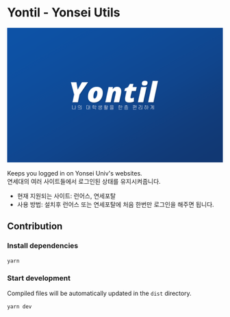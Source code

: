 # Yontil - Yonsei Utils

![Promo Image](images/promo_1920x1200.png)

Keeps you logged in on Yonsei Univ's websites.  
연세대의 여러 사이트들에서 로그인된 상태를 유지시켜줍니다.

- 현재 지원되는 사이트: 런어스, 연세포탈
- 사용 방법: 설치후 런어스 또는 연세포탈에 처음 한번만 로그인을 해주면 됩니다.

## Contribution

### Install dependencies

```bash
yarn
```

### Start development

Compiled files will be automatically updated in the `dist` directory.

```bash
yarn dev
```

